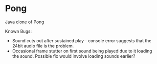 Pong
====

Java clone of Pong


Known Bugs:

 - Sound cuts out after sustained play - console error suggests that the 24bit audio file is the problem.
 - Occasional frame stutter on first sound being played due to it loading the sound. Possible fix would involve loading sounds earlier?
 
